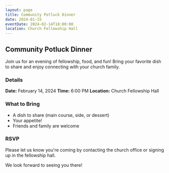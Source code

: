 ```yaml
---
layout: page
title: Community Potluck Dinner
date: 2024-01-15
eventDate: 2024-02-14T18:00:00
location: Church Fellowship Hall
---
```


## Community Potluck Dinner

Join us for an evening of fellowship, food, and fun! Bring your favorite dish to share and enjoy connecting with your church family.

### Details

**Date:** February 14, 2024
**Time:** 6:00 PM
**Location:** Church Fellowship Hall

### What to Bring

- A dish to share (main course, side, or dessert)
- Your appetite!
- Friends and family are welcome

### RSVP

Please let us know you're coming by contacting the church office or signing up in the fellowship hall.

We look forward to seeing you there!
